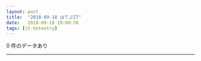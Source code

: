 ```yaml
---
layout: post
title:  "2018-09-18 はてぶIT"
date:   2018-09-18 19:00:56
tags: [it-hotentry]
---
```

0 件のデータあり

<hr>
